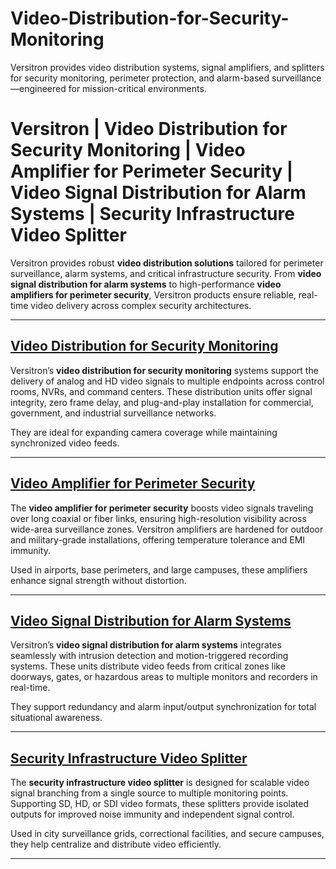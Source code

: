 # Video-Distribution-for-Security-Monitoring
Versitron provides video distribution systems, signal amplifiers, and splitters for security monitoring, perimeter protection, and alarm-based surveillance—engineered for mission-critical environments.
# Versitron | Video Distribution for Security Monitoring | Video Amplifier for Perimeter Security | Video Signal Distribution for Alarm Systems | Security Infrastructure Video Splitter

Versitron provides robust **video distribution solutions** tailored for perimeter surveillance, alarm systems, and critical infrastructure security. From **video signal distribution for alarm systems** to high-performance **video amplifiers for perimeter security**, Versitron products ensure reliable, real-time video delivery across complex security architectures.

---

## [Video Distribution for Security Monitoring](https://www.versitron.com/products/video-distribution-amplifier-analog-hd-interface-16-video-inputs-32-video-outputs)  
Versitron’s **video distribution for security monitoring** systems support the delivery of analog and HD video signals to multiple endpoints across control rooms, NVRs, and command centers. These distribution units offer signal integrity, zero frame delay, and plug-and-play installation for commercial, government, and industrial surveillance networks.

They are ideal for expanding camera coverage while maintaining synchronized video feeds.

---

## [Video Amplifier for Perimeter Security](https://www.versitron.com/products/vdahdsdi1632-video-distribution-amplifiers-model-hdsdi)  
The **video amplifier for perimeter security** boosts video signals traveling over long coaxial or fiber links, ensuring high-resolution visibility across wide-area surveillance zones. Versitron amplifiers are hardened for outdoor and military-grade installations, offering temperature tolerance and EMI immunity.

Used in airports, base perimeters, and large campuses, these amplifiers enhance signal strength without distortion.

---

## [Video Signal Distribution for Alarm Systems](https://www.versitron.com/products/vdau1648-video-distribution-amplifiers-model-vdau1648)  
Versitron’s **video signal distribution for alarm systems** integrates seamlessly with intrusion detection and motion-triggered recording systems. These units distribute video feeds from critical zones like doorways, gates, or hazardous areas to multiple monitors and recorders in real-time.

They support redundancy and alarm input/output synchronization for total situational awareness.

---

## [Security Infrastructure Video Splitter](https://www.versitron.com/products/vdau1664-video-distribution-amplifiers-model-vdau1664)  
The **security infrastructure video splitter** is designed for scalable video signal branching from a single source to multiple monitoring points. Supporting SD, HD, or SDI video formats, these splitters provide isolated outputs for improved noise immunity and independent signal control.

Used in city surveillance grids, correctional facilities, and secure campuses, they help centralize and distribute video efficiently.

---
